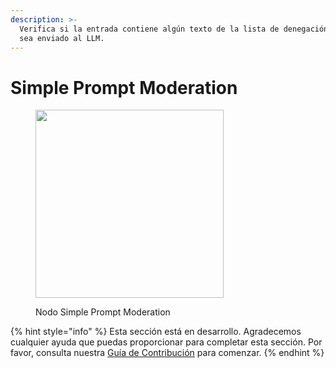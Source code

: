 ```yaml
---
description: >-
  Verifica si la entrada contiene algún texto de la lista de denegación (Deny list) y evita que
  sea enviado al LLM.
---
```


# Simple Prompt Moderation

<figure><img src="../../../.gitbook/assets/image--4---1---1---1---1---1---1-.png" alt="" width="301"><figcaption><p>Nodo Simple Prompt Moderation</p></figcaption></figure>

{% hint style="info" %}
Esta sección está en desarrollo. Agradecemos cualquier ayuda que puedas proporcionar para completar esta sección. Por favor, consulta nuestra [Guía de Contribución](../../../contributing/) para comenzar.
{% endhint %}
